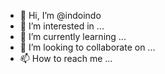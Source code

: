 - 👋 Hi, I’m @indoindo
- 👀 I’m interested in ...
- 🌱 I’m currently learning ...
- 💞️ I’m looking to collaborate on ...
- 📫 How to reach me ...

<!---
indoindo/indoindo is a ✨ special ✨ repository because its `README.md` (this file) appears on your GitHub profile.
You can click the Preview link to take a look at your changes.
--->
